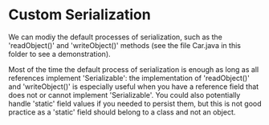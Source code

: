 # Custom Serialization

We can modiy the default processes of serialization, such as the 'readObject()' and 'writeObject()' methods (see the file Car.java in this folder to
see a demonstration).

Most of the time the default process of serialization is enough as long as all references implement 'Serializable': the implementation of 'readObject()'
and 'writeObject()' is especially useful when you have a reference field that does not or cannot implement 'Serializable'. You could also potentially handle
'static' field values if you needed to persist them, but this is not good practice as a 'static' field should belong to a class and not an object.
